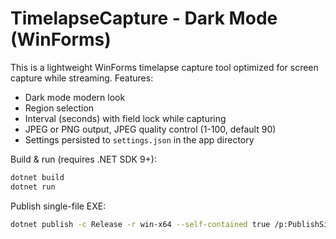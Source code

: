 # TimelapseCapture - Dark Mode (WinForms)
This is a lightweight WinForms timelapse capture tool optimized for screen capture while streaming.
Features:
- Dark mode modern look
- Region selection
- Interval (seconds) with field lock while capturing
- JPEG or PNG output, JPEG quality control (1-100, default 90)
- Settings persisted to `settings.json` in the app directory

Build & run (requires .NET SDK 9+):
```bash
dotnet build
dotnet run
```

Publish single-file EXE:
```bash
dotnet publish -c Release -r win-x64 --self-contained true /p:PublishSingleFile=true
```

